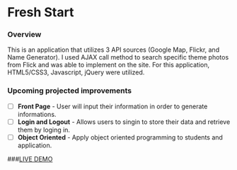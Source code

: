 # Fresh Start

### Overview

This is an application that utilizes 3 API sources (Google Map, Flickr, and Name Generator). I used AJAX call method to search specific theme photos from Flick and was able to implement on the site.
For this application, HTML5/CSS3, Javascript, jQuery were utilized.

### Upcoming projected improvements

- [ ] **Front Page** - User will input their information in order to generate informations.
- [ ] **Login and Logout** - Allows users to singin to store their data and retrieve them by loging in.
- [ ] **Object Oriented** - Apply object oriented programming to students and application.

###[LIVE DEMO](http://jeesookim.com/app_freshstart/)

